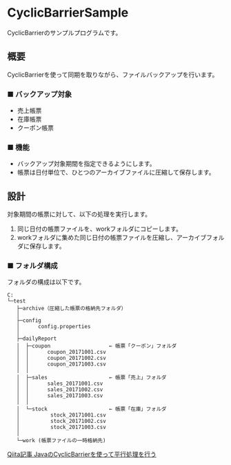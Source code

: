 # CyclicBarrierSample
CyclicBarrierのサンプルプログラムです。

## 概要
CyclicBarrierを使って同期を取りながら、ファイルバックアップを行います。

### ■ バックアップ対象
- 売上帳票
- 在庫帳票
- クーポン帳票

### ■ 機能
- バックアップ対象期間を指定できるようにします。
- 帳票は日付単位で、ひとつのアーカイブファイルに圧縮して保存します。

## 設計
対象期間の帳票に対して、以下の処理を実行します。
1. 同じ日付の帳票ファイルを、workフォルダにコピーします。
2. workフォルダに集めた同じ日付の帳票ファイルを圧縮し、アーカイブフォルダに保存します。



### ■ フォルダ構成

フォルダの構成は以下です。

```text
C:
└─test
   ├─archive（圧縮した帳票の格納先フォルダ）
   │
   ├─config
   │      config.properties
   │      
   ├─dailyReport
   │  ├─coupon                   ← 帳票「クーポン」フォルダ
   │  │      coupon_20171001.csv
   │  │      coupon_20171002.csv
   │  │      coupon_20171003.csv
   │  │      
   │  ├─sales                    ← 帳票「売上」フォルダ
   │  │      sales_20171001.csv
   │  │      sales_20171002.csv
   │  │      sales_20171003.csv
   │  │      
   │  └─stock                    ← 帳票「在庫」フォルダ
   │          stock_20171001.csv
   │          stock_20171002.csv
   │          stock_20171003.csv
   │          
   └─work (帳票ファイルの一時格納先)
```





[Qiita記事 JavaのCyclicBarrierを使って平行処理を行う](https://qiita.com/nogitsune413/items/ec0132c306e1f15c6f87)
